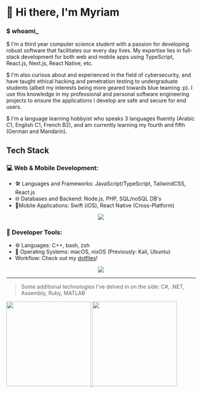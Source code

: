 # :wave: Hi there, I'm Myriam

### $ whoami_

$ I'm a third year computer science student with a passion for developing robust software that facilitates our every day lives. My expertise lies in full-stack development for both web and mobile apps using TypeScript, React.js, Next.js, React Native, etc.

$ I'm also curious about and experienced in the field of cybersecurity, and have taught ethical hacking and penetration testing to undergraduate students (albeit my interests being more geared towards blue teaming :p). I use this knowledge in my professional and personal software engineering projects to ensure the applications I develop are safe and secure for end users.

$ I'm a language learning hobbyist who speaks 3 languages fluently (Arabic C1, English C1, French B2), and am currently learning my fourth and fifth (German and Mandarin).



## Tech Stack
### 💻 Web & Mobile Development:
- 🛠 Languages and Frameworks: JavaScript/TypeScript, TailwindCSS, React.js
- 🌐 Databases and Backend: Node.js, PHP, SQL/noSQL DB's
- 📱Mobile Applications: Swift (iOS), React Native (Cross-Platform)

<div align="center">
  <img
      src="https://skillicons.dev/icons?i=ts,react,nextjs,tailwind,postgres,docker,go"
      class="h-16"
  />
</div>



### 🔌 Developer Tools:
<!-- - 🔧 Languages: Lua, Rust, C++ -->
- ⚙️ Languages: C++, bash, zsh
- 💾 Operating Systems: macOS, nixOS (Previously: Kali, Ubuntu)
- Workflow: Check out my [dotfiles](https://github.com/myrmlbst/dotfiles)!

<div align="center">
  <img
      src="https://skillicons.dev/icons?i=vim,bash,cpp,apple,nix"
      class="h-16"
  />
</div>



---



> Some additional technologies I've delved in on the side: C#, .NET, Assembly, Ruby, MATLAB

<div align="left">
  <div>
    <!-- GITHUB STATS -->
    <a href="https://github-readme-stats.vercel.app/api?username=myrmlbst&show_icons=true&show=prs_merged,prs_merged_percentage&theme=tokyonight&rank_icon=github">
      <img height=225 src="https://github-readme-stats.vercel.app/api?username=myrmlbst&show_icons=true&show=prs_merged,prs_merged_percentage&theme=tokyonight&rank_icon=github">    
    </a>
    <!-- MOST USED LANGUAGES -->
    <a href="https://github-readme-stats.vercel.app/api/top-langs/?username=myrmlbst&layout=compact&theme=tokyonight&exclude_repo=&hide=html,css,php&langs_count=12">
      <img height=225 src="https://github-readme-stats.vercel.app/api/top-langs/?username=myrmlbst&layout=compact&theme=tokyonight&exclude_repo=&hide=html,css,php&langs_count=12">
    </a>
  </div>
</div>
